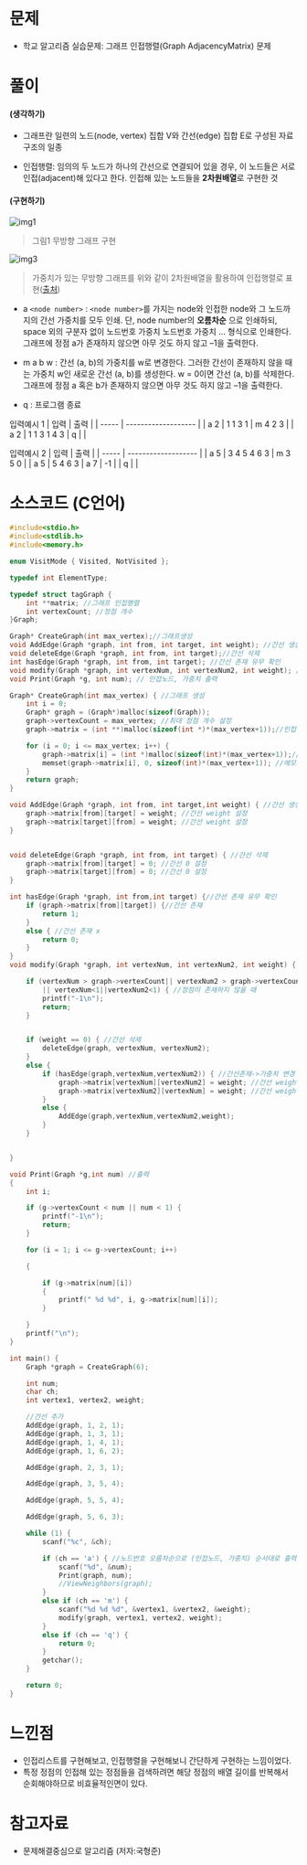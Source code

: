 # 문제

- 학교 알고리즘 실습문제: 그래프 인접행렬(Graph AdjacencyMatrix) 문제

# 풀이

#### (생각하기)

- 그래프란 일련의 노드(node, vertex) 집합 V와 간선(edge) 집합 E로 구성된 자료구조의 일종

- 인접행렬: 임의의 두 노드가 하나의 간선으로 연결되어 있을 경우, 이 노드들은 서로 인접(adjacent)해 있다고 한다. 인접해 있는 노드들을 **2차원배열**로 구현한 것

#### (구현하기)

![img1](image/img1.JPG)

> 그림1 무방향 그래프 구현

![img3](image/img3.JPG)

> 가중치가 있는 무방향 그래프를 위와 같이 2차원배열을 활용하여 인접행렬로 표현([출처](https://www.thecrazyprogrammer.com/2014/03/representation-of-graphs-adjacency-matrix-and-adjacency-list.html))

- a `<node number>` : `<node number>`를 가지는 node와 인접한 node와 그
  노드까지의 간선 가중치를 모두 인쇄. 단, node number의
  **오름차순** 으로 인쇄하되, space 외의 구분자 없이 노드번호
  가중치 노드번호 가중치 ... 형식으로 인쇄한다. 그래프에 정점
  a가 존재하지 않으면 아무 것도 하지 않고 –1을 출력한다.

* m a b w : 간선 (a, b)의 가중치를 w로 변경한다. 그러한 간선이 존재하지 않을 때는
  가중치 w인 새로운 간선 (a, b)를 생성한다. w = 0이면 간선 (a, b)를
  삭제한다. 그래프에 정점 a 혹은 b가 존재하지 않으면 아무 것도 하지
  않고 –1을 출력한다.

* q : 프로그램 종료

입력예시 1
| 입력 | 출력 |
| ----- | ------------------- |
| a 2 | 1 1 3 1
| m 4 2 3 |
| a 2 | 1 1 3 1 4 3
| q | |

입력예시 2
| 입력 | 출력 |
| ----- | ------------------- |
| a 5 | 3 4 5 4 6 3
| m 3 5 0 |
| a 5 | 5 4 6 3
| a 7 | -1 |
| q | |

# 소스코드 (C언어)

```C
#include<stdio.h>
#include<stdlib.h>
#include<memory.h>

enum VisitMode { Visited, NotVisited };

typedef int ElementType;

typedef struct tagGraph {
	int **matrix; //그래프 인접행렬
	int vertexCount; //정점 개수
}Graph;

Graph* CreateGraph(int max_vertex);//그래프생성
void AddEdge(Graph *graph, int from, int target, int weight); //간선 생성
void deleteEdge(Graph *graph, int from, int target);//간선 삭제
int hasEdge(Graph *graph, int from, int target); //간선 존재 유무 확인
void modify(Graph *graph, int vertexNum, int vertexNum2, int weight); //간선 변경사항 함수
void Print(Graph *g, int num); // 인접노드, 가중치 출력

Graph* CreateGraph(int max_vertex) { //그래프 생성
	int i = 0;
	Graph* graph = (Graph*)malloc(sizeof(Graph));
	graph->vertexCount = max_vertex; //최대 정점 개수 설정
	graph->matrix = (int **)malloc(sizeof(int *)*(max_vertex+1));//인접행렬 메모리 할당

	for (i = 0; i <= max_vertex; i++) {
		graph->matrix[i] = (int *)malloc(sizeof(int)*(max_vertex+1));//i행 메모리 할당
		memset(graph->matrix[i], 0, sizeof(int)*(max_vertex+1)); //메모리 0으로 초기화
	}
	return graph;
}

void AddEdge(Graph *graph, int from, int target,int weight) { //간선 생성
	graph->matrix[from][target] = weight; //간선 weight 설정
	graph->matrix[target][from] = weight; //간선 weight 설정
}


void deleteEdge(Graph *graph, int from, int target) { //간선 삭제
	graph->matrix[from][target] = 0; //간선 0 설정
	graph->matrix[target][from] = 0; //간선 0 설정
}

int hasEdge(Graph *graph, int from,int target) {//간선 존재 유무 확인
	if (graph->matrix[from][target]) {//간선 존재
		return 1;
	}
	else { //간선 존재 x
		return 0;
	}
}
void modify(Graph *graph, int vertexNum, int vertexNum2, int weight) { //간선 변경사항 함수

	if (vertexNum > graph->vertexCount|| vertexNum2 > graph->vertexCount
		|| vertexNum<1||vertexNum2<1) { //정점이 존재하지 않을 때
		printf("-1\n");
		return;
	}


	if (weight == 0) { //간선 삭제
		deleteEdge(graph, vertexNum, vertexNum2);
	}
	else {
		if (hasEdge(graph,vertexNum,vertexNum2)) { //간선존재->가중치 변경
			graph->matrix[vertexNum][vertexNum2] = weight; //간선 weight 설정
			graph->matrix[vertexNum2][vertexNum] = weight; //간선 weight 설정
		}
		else {
			AddEdge(graph,vertexNum,vertexNum2,weight);
		}
	}


}

void Print(Graph *g,int num) //출력
{
	int i;

	if (g->vertexCount < num || num < 1) {
		printf("-1\n");
		return;
	}

	for (i = 1; i <= g->vertexCount; i++)

	{

		if (g->matrix[num][i])
		{
			printf(" %d %d", i, g->matrix[num][i]);
		}

	}
	printf("\n");
}

int main() {
	Graph *graph = CreateGraph(6);

	int num;
	char ch;
	int vertex1, vertex2, weight;

	//간선 추가
	AddEdge(graph, 1, 2, 1);
	AddEdge(graph, 1, 3, 1);
	AddEdge(graph, 1, 4, 1);
	AddEdge(graph, 1, 6, 2);

	AddEdge(graph, 2, 3, 1);

	AddEdge(graph, 3, 5, 4);

	AddEdge(graph, 5, 5, 4);

	AddEdge(graph, 5, 6, 3);

	while (1) {
		scanf("%c", &ch);

		if (ch == 'a') { //노드번호 오름차순으로 (인접노드, 가중치) 순서대로 출력
			scanf("%d", &num);
			Print(graph, num);
			//ViewNeighbors(graph);
		}
		else if (ch == 'm') {
			scanf("%d %d %d", &vertex1, &vertex2, &weight);
			modify(graph, vertex1, vertex2, weight);
		}
		else if (ch == 'q') {
			return 0;
		}
		getchar();
	}

	return 0;
}
```

# 느낀점

- 인접리스트를 구현해보고, 인접행렬을 구현해보니 간단하게 구현하는 느낌이었다.
- 특정 정점의 인접해 있는 정점들을 검색하려면 해당 정점의 배열 길이를 반복해서 순회해야하므로 비효율적인면이 있다.

# 참고자료

- 문제해결중심으로 알고리즘 (저자:국형준)
